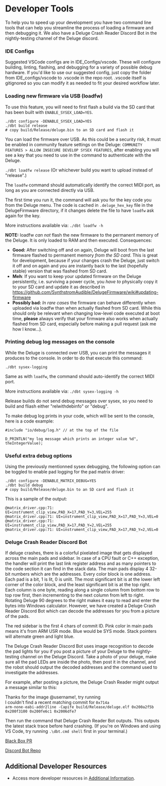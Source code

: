# Developer Tools

To help you to speed up your development you have two command line tools that can help you streamline the process of
loading a firmware and then debugging it. We also have a Deluge Crash Reader Discord Bot in the nightly-testing channel
of the Deluge discord.

### IDE Configs

Suggested VSCode configs are in IDE_Configs/vscode. These will configure building, linting, flashing, and debugging for
a variety of possible debug hardware.
If you'd like to use our suggested config, just copy the folder from IDE_configs/vscode to .vscode in the repo root.
.vscode itself is gitignored so you can modify it as needed to fit your desired workflow later.

### Loading new firmware via USB (loadfw)

To use this feature, you will need to first flash a build via the SD card that has been built with `ENABLE_SYSEX_LOAD=YES`.

```shell
./dbt configure -DENABLE_SYSEX_LOAD=YES
./dbt build release
# copy build/Release/deluge.bin to an SD card and flash it
```

You can load the firmware over USB. As this could be a security risk, it must be enabled in community feature settings
on the Deluge: `COMMUNITY FEATURES > ALLOW INSECURE DEVELOP SYSEX FEATURES`, after enabling you will see a key that you
need to use in the command to authenticate with the Deluge.

`./dbt loadfw release` (Or whichever build you want to upload instead of "release".)

The `loadfw` command should automatically identify the correct MIDI port, as long as you are connected directly via USB.

The first time you run it, the command will ask you for the key code you from the Deluge menu. The code is cached in
`.deluge_hex_key` file in the DelugeFirmware directory, if it changes delete the file to have `loadfw` ask again for the key. 

More instructions available via:
`./dbt loadfw -h`

**NOTE:** loadfw *can not* flash the new firmware to the permanent memory of the Deluge. 
It is only loaded to RAM and then executed. Consequences:
* **Good:** After switching off and on again, Deluge will boot from the last firmware flashed to permanent memory *from the SD card*.
This is great for development, because if your changes crash the Deluge, just switch it off and on again and you are instantly back to the last
(hopefully stable) version that was flashed from SD card.
* **Meh**: If you want to keep your updated firmware on the Deluge persistently, i.e. surviving a power cycle, you *have to* physically copy it to your SD card
and update it as described in https://github.com/SynthstromAudible/DelugeFirmware/wiki#updating-firmware
* **Possibly bad:** *In rare cases* the firmware can behave differently when uploaded via loadfw than when actually flashed from SD card. 
While this should only be relevant when changing low-level code executed at boot time,
**please** always verify that your firmware also works when actually flashed from SD card,
especially before making a pull request (ask me how I know...). 

### Printing debug log messages on the console

While the Deluge is connected over USB, you can print the messages it produces to the console. In order to do that
execute this command:

`./dbt sysex-logging`

Same as with `loadfw`, the command should auto-identify the correct MIDI port.

More instructions available via:
`./dbt sysex-logging -h`

Release builds do not send debug messages over sysex, so you need to build and fliash either "relwithdebinfo" or "debug".

To make debug log prints in your code, which will be sent to the console, here is a code example:

```
#include "io/debug/log.h" // at the top of the file

D_PRINTLN("my log message which prints an integer value %d", theIntegerValue);
```

### Useful extra debug options

Using the previously mentionned sysex debugging, the following option can be toggled to enable pad logging for the pad matrix driver:

```shell
./dbt configure -DENABLE_MATRIX_DEBUG=YES
./dbt build debug
# copy build/Release/deluge.bin to an SD card and flash it
```

This is a sample of the output:
```
@matrix_driver.cpp:71: UI=instrument_clip_view,PAD_X=17,PAD_Y=3,VEL=255
@matrix_driver.cpp:71: UI=instrument_clip_view,PAD_X=17,PAD_Y=3,VEL=0
@matrix_driver.cpp:71: UI=instrument_clip_view,PAD_X=17,PAD_Y=2,VEL=255
@matrix_driver.cpp:71: UI=instrument_clip_view,PAD_X=17,PAD_Y=2,VEL=0
```

### Deluge Crash Reader Discord Bot

If deluge crashes, there is a colorful pixelated image that gets displayed across the main pads and sidebar. In case 
of a CPU fault or C++ exception, the handler will print the last link register address and as many pointers to the code 
section it can find in the stack data. The main pads display 4 32-bit numbers which are the addresses. Every color block 
is one address. Each pad is a bit, 1 is lit, 0 is unlit. The most significant bit is at the lower left corner
of the color block, and the least significant bit is at the top right. Each column is one byte, reading along a single 
column from bottom row to top row first, then incrementing to the next column from left to right. Rotating Deluge 90 
degrees to the right makes it easy to read and enter the bytes into Windows calculator. However, we have created a 
Deluge Crash Reader Discord Bot which can decode the addresses for you from a picture of the pads.

The red sidebar is the first 4 chars of commit ID. Pink color in main pads means it's from ARM USR mode. Blue would be
SYS mode. Stack pointers will alternate green and light blue. 

The Deluge Crash Reader Discord Bot uses image recognition to decode the pad lights for you if you post a picture of 
your Deluge to the nightly-testing channel on the Deluge Discord. Take a photo of your deluge, make sure all the pad 
LEDs are inside the photo, then post it in the channel, and the robot should output the decoded addresses and the 
command used to investigate the addresses.

For example, after posting a picture, the Deluge Crash Reader might output a message similar to this:

Thanks for the image @username!, try running  
I couldn't find a recent matching commit for `0x714a`  
`arm-none-eabi-addr2line -Capife build/Release/deluge.elf 0x200a2f5b 0x200f3100 0x200fe6c1 0x2006dfe7 `  

Then run the command that Deluge Crash Reader Bot outputs. This outputs the latest stack trace before hard crashing.
(If you're on Windows and using VS Code, try running `.\dbt.cmd shell` first in your terminal.)

[Black Box PR](https://github.com/SynthstromAudible/DelugeFirmware/pull/660)

[Discord Bot Repo](https://github.com/0beron/delugeqr/)

## Additional Developer Resources

* Access more developer resources in [Additional Information](/docs/dev/additional_info.md).